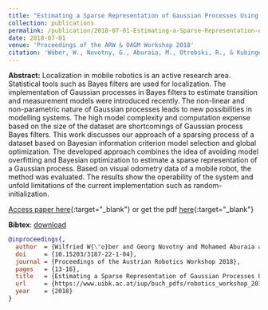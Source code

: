 ```yaml
---
title: "Estimating a Sparse Representation of Gaussian Processes Using Global Optimization and the Bayesian Information Criterion"
collection: publications
permalink: /publication/2018-07-01-Estimating-a-Sparse-Representation-of-Gaussian-Processes-Using-Global-Optimization-and-the-Bayesian-Information-Criterion
date: 2018-07-01
venue: 'Proceedings of the ARW & OAGM Workshop 2018'
citation: 'Wöber, W., Novotny, G., Aburaia, M., Otrebski, R., & Kubinger, W. (2018). Estimating a Sparse Representation of Gaussian Processes Using Global Optimization and the Bayesian Information Criterion. Proceedings of the Austrian Robotics Workshop 2018, 13–16. https://doi.org/10.15203/3187-22-1-04'
---
```


__Abstract:__ Localization in mobile robotics is an active research area. Statistical tools such as Bayes filters are used for localization. The implementation of Gaussian processes in Bayes filters to estimate transition and measurement models were introduced recently. The non-linear and non-parametric nature of Gaussian processes leads to new possibilities in modelling systems. The high model complexity and computation expense based on the size of the dataset are shortcomings of Gaussian process Bayes filters. This work discusses our approach of a sparsing process of a dataset based on Bayesian information criterion model selection and global optimization. The developed approach combines the idea of avoiding model overfitting and Bayesian optimization to estimate a sparse representation of a Gaussian process. Based on visual odometry data of a mobile robot, the method was evaluated. The results show the operability of the system and unfold limitations of the current implementation such as random-initialization.


[Access paper here](https://doi.org/10.15203/3187-22-1-04){:target="_blank"} or get the pdf [here](files/paper/Estimating_a_Sparse_Representation_of_Gaussian_Processes_Using_Global_Optimization_and_the_Bayesian_Information_Criterion.pdf){:target="_blank"}


__Bibtex__:  [download](files/bib/Woeber2018.bib)

```bibtex
@inproceedings{,
  author  = {Wilfried W{\"o}ber and Georg Novotny and Mohamed Aburaia and Richard Otrebski and Wilfried Kubinger},
  doi     = {10.15203/3187-22-1-04},
  journal = {Proceedings of the Austrian Robotics Workshop 2018},
  pages   = {13-16},
  title   = {Estimating a Sparse Representation of Gaussian Processes Using Global Optimization and the Bayesian Information Criterion},
  url     = {https://www.uibk.ac.at/iup/buch_pdfs/robotics_workshop_2018/10.152033187-22-1.pdf},
  year    = {2018}
}
```